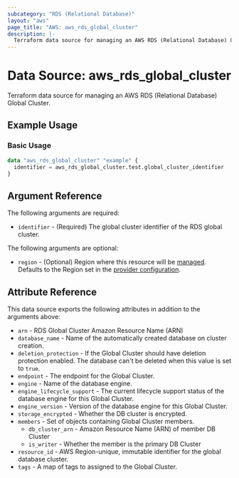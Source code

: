 ```yaml
---
subcategory: "RDS (Relational Database)"
layout: "aws"
page_title: "AWS: aws_rds_global_cluster"
description: |-
  Terraform data source for managing an AWS RDS (Relational Database) Global Cluster.
---
```


# Data Source: aws_rds_global_cluster

Terraform data source for managing an AWS RDS (Relational Database) Global Cluster.

## Example Usage

### Basic Usage

```terraform
data "aws_rds_global_cluster" "example" {
  identifier = aws_rds_global_cluster.test.global_cluster_identifier
}
```

## Argument Reference

The following arguments are required:

* `identifier` - (Required) The global cluster identifier of the RDS global cluster.

The following arguments are optional:

* `region` - (Optional) Region where this resource will be [managed](https://docs.aws.amazon.com/general/latest/gr/rande.html#regional-endpoints). Defaults to the Region set in the [provider configuration](https://registry.terraform.io/providers/hashicorp/aws/latest/docs#aws-configuration-reference).

## Attribute Reference

This data source exports the following attributes in addition to the arguments above:

* `arn` - RDS Global Cluster Amazon Resource Name (ARN)
* `database_name` - Name of the automatically created database on cluster creation.
* `deletion_protection` -  If the Global Cluster should have deletion protection enabled. The database can't be deleted when this value is set to `true`.
* `endpoint` - The endpoint for the Global Cluster.
* `engine` - Name of the database engine.
* `engine_lifecycle_support` - The current lifecycle support status of the database engine for this Global Cluster.
* `engine_version` -   Version of the database engine for this Global Cluster.
* `storage_encrypted` - Whether the DB cluster is encrypted.
* `members` -  Set of objects containing Global Cluster members.
    * `db_cluster_arn` - Amazon Resource Name (ARN) of member DB Cluster
    * `is_writer` - Whether the member is the primary DB Cluster
* `resource_id` - AWS Region-unique, immutable identifier for the global database cluster.
* `tags` - A map of tags to assigned to the Global Cluster.
